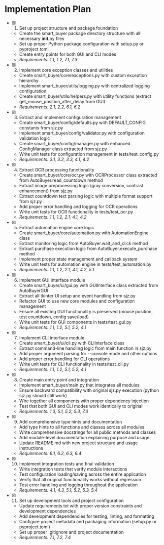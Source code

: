 # Implementation Plan

- [x] 1. Set up project structure and package foundation

  - Create the smart_buyer package directory structure with all necessary **init**.py files
  - Set up proper Python package configuration with setup.py or pyproject.toml
  - Create entry points for both GUI and CLI modes
  - _Requirements: 1.1, 1.2, 7.1, 7.3_

- [x] 2. Implement core exception classes and utilities

  - Create smart_buyer/core/exceptions.py with custom exception hierarchy
  - Implement smart_buyer/utils/logging.py with centralized logging configuration
  - Create smart_buyer/utils/helpers.py with utility functions (extract get_mouse_position_after_delay from GUI)
  - _Requirements: 2.1, 2.2, 6.1, 6.2_

- [x] 3. Extract and implement configuration management

  - Create smart_buyer/config/defaults.py with DEFAULT_CONFIG constants from sjz.py
  - Implement smart_buyer/config/validator.py with configuration validation logic
  - Create smart_buyer/config/manager.py with enhanced ConfigManager class extracted from sjz.py
  - Write unit tests for configuration management in tests/test_config.py
  - _Requirements: 3.1, 3.2, 3.3, 4.1, 4.2_

- [x] 4. Extract OCR processing functionality

  - Create smart_buyer/core/ocr.py with OCRProcessor class extracted from AutoBuyer.read_countdown method
  - Extract image preprocessing logic (gray conversion, contrast enhancement) from sjz.py
  - Extract countdown text parsing logic with multiple format support from sjz.py
  - Add proper error handling and logging for OCR operations
  - Write unit tests for OCR functionality in tests/test_ocr.py
  - _Requirements: 1.1, 1.2, 2.1, 4.1, 4.2_

- [x] 5. Extract automation engine core logic

  - Create smart_buyer/core/automation.py with AutomationEngine class
  - Extract monitoring logic from AutoBuyer.wait_and_click method
  - Extract purchase execution logic from AutoBuyer.execute_purchase method
  - Implement proper state management and callback system
  - Write unit tests for automation engine in tests/test_automation.py
  - _Requirements: 1.1, 1.2, 2.1, 4.1, 4.2, 5.1_

- [x] 6. Implement GUI interface module

  - Create smart_buyer/ui/gui.py with GUIInterface class extracted from AutoBuyerGUI
  - Extract all tkinter UI setup and event handling from sjz.py
  - Refactor GUI to use new core modules and configuration management
  - Ensure all existing GUI functionality is preserved (mouse position, test countdown, config save/load)
  - Write unit tests for GUI components in tests/test_gui.py
  - _Requirements: 1.1, 1.2, 5.1, 5.2, 4.1_

- [x] 7. Implement CLI interface module

  - Create smart_buyer/ui/cli.py with CLIInterface class
  - Extract command-line handling logic from main function in sjz.py
  - Add proper argument parsing for --console mode and other options
  - Add proper error handling for CLI operations
  - Write unit tests for CLI functionality in tests/test_cli.py
  - _Requirements: 1.1, 1.2, 5.1, 5.2, 4.1_

- [x] 8. Create main entry point and integration

  - Implement smart_buyer/main.py that integrates all modules
  - Ensure backward compatibility with original sjz.py execution (python sjz.py should still work)
  - Wire together all components with proper dependency injection
  - Test that both GUI and CLI modes work identically to original
  - _Requirements: 1.3, 5.1, 5.2, 5.3, 7.3_

- [x] 9. Add comprehensive type hints and documentation

  - Add type hints to all functions and classes across all modules
  - Write comprehensive docstrings for all public methods and classes
  - Add module-level documentation explaining purpose and usage
  - Update README.md with new project structure and usage instructions
  - _Requirements: 6.1, 6.2, 6.3, 6.4_

- [x] 10. Implement integration tests and final validation

  - Write integration tests that verify module interactions
  - Test configuration loading/saving across the entire application
  - Verify that all original functionality works without regression
  - Test error handling and logging throughout the application
  - _Requirements: 4.1, 4.3, 5.1, 5.2, 5.3, 5.4_

- [x] 11. Set up development tools and project configuration
  - Update requirements.txt with proper version constraints and development dependencies
  - Add development dependencies for testing, linting, and formatting
  - Configure project metadata and packaging information (setup.py or pyproject.toml)
  - Set up proper .gitignore and project documentation
  - _Requirements: 7.1, 7.2, 7.4_
